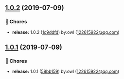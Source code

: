 ## [1.0.2](https://github.com/Houttuyniae/blog-vuepress/compare/v1.0.1...v1.0.2) (2019-07-09)


### :ticket: Chores

* **release:** 1.0.2 ([1c9ddfd](https://github.com/Houttuyniae/blog-vuepress/commit/1c9ddfd)) by:owl (122615922@qq.com)



## [1.0.1](https://github.com/Houttuyniae/blog-vuepress/compare/58bb159...v1.0.1) (2019-07-09)


### :ticket: Chores

* **release:** 1.0.1 ([58bb159](https://github.com/Houttuyniae/blog-vuepress/commit/58bb159)) by:owl (122615922@qq.com)



